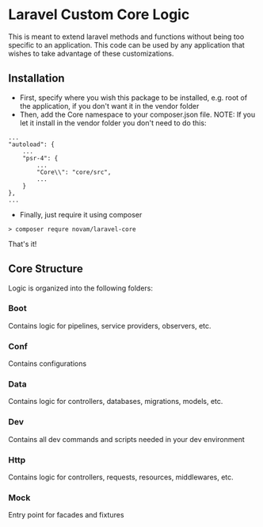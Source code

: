 # Laravel Custom Core Logic

This is meant to extend laravel methods and functions without being too specific to an application.
This code can be used by any application that wishes to take advantage of these customizations.

## Installation
* First, specify where you wish this package to be installed, e.g. root of the application, if you don't want it in the vendor folder
* Then, add the Core namespace to your composer.json file. NOTE: If you let it install in the vendor folder you don't need to do this:
```
...
"autoload": {
    ...
    "psr-4": {
        ...
        "Core\\": "core/src",
        ...
    }
},
...
```

* Finally, just require it using composer
```shell script
> composer requre novam/laravel-core
```

That's it!

## Core Structure
Logic is organized into the following folders:
### Boot
Contains logic for pipelines, service providers, observers, etc.

### Conf
Contains configurations

### Data
Contains logic for controllers, databases, migrations, models, etc.

### Dev
Contains all dev commands and scripts needed in your dev environment

### Http
Contains logic for controllers, requests, resources, middlewares, etc.

### Mock
Entry point for facades and fixtures 
